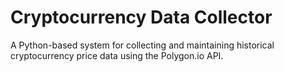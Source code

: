 # Cryptocurrency Data Collector

A Python-based system for collecting and maintaining historical cryptocurrency price data using the Polygon.io API.
